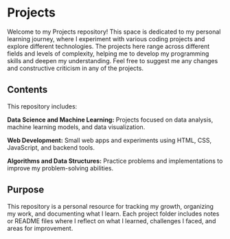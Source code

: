 # Projects
>
Welcome to my Projects repository! This space is dedicated to my personal learning journey, where I experiment with various coding projects and explore different technologies.
The projects here range across different fields and levels of complexity, helping me to develop my programming skills and deepen my understanding.
Feel free to suggest me any changes and constructive criticism in any of the projects.

>
## Contents

This repository includes:

**Data Science and Machine Learning:** Projects focused on data analysis, machine learning models, and data visualization.

**Web Development:** Small web apps and experiments using HTML, CSS, JavaScript, and backend tools.

**Algorithms and Data Structures:** Practice problems and implementations to improve my problem-solving abilities.

>
## Purpose

This repository is a personal resource for tracking my growth, organizing my work, and documenting what I learn. 
Each project folder includes notes or README files where I reflect on what I learned, challenges I faced, and areas for improvement.

